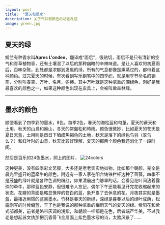 ```yaml
---
layout: post
title:  "夏天和墨水"
description: 关于气味和颜色的胡言乱语
image: green.jpg
---
```


## 夏天的绿 

娇兰有种香水叫**Apres L'ondee**，翻译成“雨后”，很贴切，雨后不是只有清新的空气和青草植物香，还有土壤湿了以后的那种幽暗的辛辣味道。是让人喜欢的初夏雨后，百味杂陈，到处都是浓郁到发黑的绿，所有的气息都像是熏蒸过的，都带着这种颜色。过完夏天的时候，有次看到写乐钢笔中的四季织，就是用季节命名的钢笔，分别叫春空、万叶、名月、冬椿。其中万叶就是这种浓重的深绿色，刚好是我最喜欢的颜色之一，如果这种颜色出现在皮具上，会被叫做森林绿。

***

## 墨水的颜色

顺便看到了四季彩的墨水，8色，每季2色，春天的海松蓝和匂堇，夏天的蒼天和土用，秋天的山鳥和奥山，冬天的常盤松和時雨。颜色很微妙，比如夏天的苍天是夏日天蓝，土用则是烈日下晒成焦褐色的土地，秋天是落下的绿色鸟羽（翠鸟么？）和红叶时的山景，秋天比较好理解，夏天的那两个颜色我还消化了一段时间。

然后是百乐的24色墨水，网上的图片，
![24colors](24colors.jpg)


这种更美，没有四季彩文艺腔，大多还是老老实实地拟物，比如那个朝颜，完全是晨光里盛开的蓝牵牛的颜色，附近有一家人家在阳台铸铁栏杆边种了蔷薇，四季不是茂盛的绿叶就是各种色调的粉红，如果清晨出门够早的话，会看见花叶间沾着露珠的牵牛，那种蓝色安静，但很难令人忘记，偶尔下午还能看见开完花收缩起来的状态，花瓣的背面是略显憔悴的苍白的蓝，象开累了去休息的花。月夜其实就是墨蓝，最接近用惯的蓝黑墨水。竹林是春天的新绿，深绿是暮春以后的绿叶成荫，松露刚写的时候偏蓝，干了也是我说的那种浓重的梅雨天气的夏天的绿。紫阳花和紫式部都美，前者是略带灰调的浅紫，和朝颜一样都是花色，后者端严华美，不过我老是想起苏文纨那把沉香骨飞金扇面上紫色墨水写的诗，太煞风景了……
